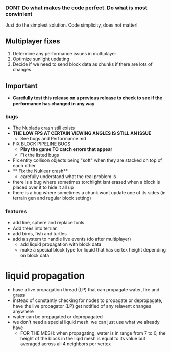 ### DONT Do what makes the code perfect. Do what is most convinient
Just do the simplest solution. Code simplicity, does not matter!

## Multiplayer fixes
1. Determine any performance issues in multiplayer
2. Optimize sunlight updating
3. Decide if we need to send block data as chunks if there are lots of changes

## Important
- **Carefully test this release on a previous release to check to see if the performance has changed in any way**


### bugs
- The Nublada crash still exists
- **THE LOW FPS AT CERTAIN VIEWING ANGLES IS STILL AN ISSUE**
  - See bugs and Performance.md
- FIX BLOCK PIPELINE BUGS
   * **Play the game TO catch errors that appear**
   * Fix the listed bugs
- Fix entity collison objects being "soft" when they are stacked on top of each other
- ** Fix the Nuklear crash**
  - carefully understand what the real problem is
- there is a bug where sometimes torchlight isnt erased when a block is placed over it to hide it all up
- there is a bug where sometimes a chunk wont update one of its sides (in terrain gen and regular block setting)

### features
- add line, sphere and replace tools
- Add trees into terrian
- add birds, fish and turtles
- add a system to handle live events (do after multiplayer)
  - add liquid propagation with block data
  - make a special block type for liquid that has certex height depending on block data

# liquid propagation
* have a live propagation thread (LP) that can propagate water, fire and grass
* instead of constantly checking for nodes to propagate or depropagate, have the live propagator (LP) get notified of any relavent changes anywhere
* water can be propagated or depropagated
* we don't need a special liquid mesh. we can just use what we already have
   * FOR THE MESH: when propagating, water is in range from 7 to 0, the height of the block in the liqid mesh is equal to its value but averaged across all 4 neighbors per vertex

